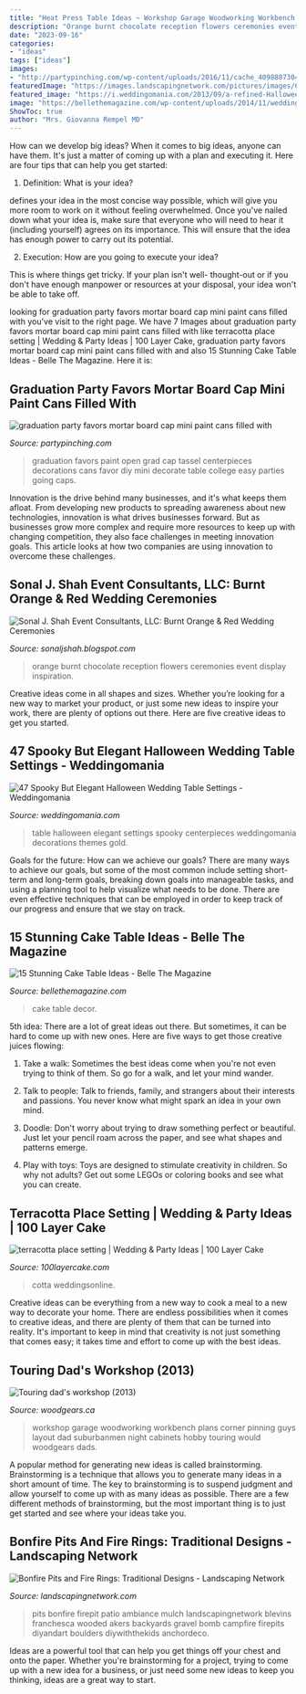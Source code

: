 ```yaml
---
title: "Heat Press Table Ideas ~ Workshop Garage Woodworking Workbench Plans Corner Pinning Guys Layout Dad Suburbanmen Night Cabinets Hobby Touring Would Woodgears Dads"
description: "Orange burnt chocolate reception flowers ceremonies event display inspiration"
date: "2023-09-16"
categories:
- "ideas"
tags: ["ideas"]
images:
- "http://partypinching.com/wp-content/uploads/2016/11/cache_4098887304.png"
featuredImage: "https://images.landscapingnetwork.com/pictures/images/675x529Max/site_8/ambiance-gardens_409.jpg"
featured_image: "https://i.weddingomania.com/2013/09/a-refined-Halloween-wedding-table-with-a-gold-sequin-table-runner-black-candles-and-plates-bold-floral-arrangements-and-fruit-on-the-table.jpg"
image: "https://bellethemagazine.com/wp-content/uploads/2014/11/wedding-cake-decor-6.jpg"
ShowToc: true
author: "Mrs. Giovanna Rempel MD"
---
```



How can we develop big ideas?
When it comes to big ideas, anyone can have them. It's just a matter of coming up with a plan and executing it. Here are four tips that can help you get started:
1. Definition: What is your idea?

 defines your idea in the most concise way possible, which will give you more room to work on it without feeling overwhelmed. Once you've nailed down what your idea is, make sure that everyone who will need to hear it (including yourself) agrees on its importance. This will ensure that the idea has enough power to carry out its potential.

2. Execution: How are you going to execute your idea?

This is where things get tricky. If your plan isn't well- thought-out or if you don't have enough manpower or resources at your disposal, your idea won't be able to take off.

	

		
looking for graduation party favors mortar board cap mini paint cans filled with you've visit to the right page. We have 7 Images about graduation party favors mortar board cap mini paint cans filled with like terracotta place setting | Wedding &amp; Party Ideas | 100 Layer Cake, graduation party favors mortar board cap mini paint cans filled with and also 15 Stunning Cake Table Ideas - Belle The Magazine. Here it is:
		
    
## Graduation Party Favors Mortar Board Cap Mini Paint Cans Filled With

<img loading=lazy src="http://partypinching.com/wp-content/uploads/2016/11/cache_4098887304.png" onerror="this.onerror=null;this.src='https://tse2.mm.bing.net/th?id=OIP.u7jLjQ5tKBmwjR5qidElMQHaJ4&amp;pid=15.1';" alt="graduation party favors mortar board cap mini paint cans filled with">

_Source: partypinching.com_

>graduation favors paint open grad cap tassel centerpieces decorations cans favor diy mini decorate table college easy parties going caps. 

	

Innovation is the drive behind many businesses, and it's what keeps them afloat. From developing new products to spreading awareness about new technologies, innovation is what drives businesses forward. But as businesses grow more complex and require more resources to keep up with changing competition, they also face challenges in meeting innovation goals. This article looks at how two companies are using innovation to overcome these challenges.

    
## Sonal J. Shah Event Consultants, LLC: Burnt Orange &amp; Red Wedding Ceremonies

<img loading=lazy src="http://2.bp.blogspot.com/-AqwWp2jN6zc/Ux4HaxFukBI/AAAAAAAALk0/QxLrrnaqMH0/s1600/079_IMG_9700_2012-Yvette-Roman-Photography-682x1024.jpg" onerror="this.onerror=null;this.src='https://tse2.mm.bing.net/th?id=OIP.lhSTFKbLjskvE4pI83nG0QHaLH&amp;pid=15.1';" alt="Sonal J. Shah Event Consultants, LLC: Burnt Orange &amp; Red Wedding Ceremonies">

_Source: sonaljshah.blogspot.com_

>orange burnt chocolate reception flowers ceremonies event display inspiration. 

	

Creative ideas come in all shapes and sizes. Whether you’re looking for a new way to market your product, or just some new ideas to inspire your work, there are plenty of options out there. Here are five creative ideas to get you started.

    
## 47 Spooky But Elegant Halloween Wedding Table Settings - Weddingomania

<img loading=lazy src="https://i.weddingomania.com/2013/09/a-refined-Halloween-wedding-table-with-a-gold-sequin-table-runner-black-candles-and-plates-bold-floral-arrangements-and-fruit-on-the-table.jpg" onerror="this.onerror=null;this.src='https://tse4.mm.bing.net/th?id=OIP.x0XGiYUbJjgR0MxfYnv_6AHaJQ&amp;pid=15.1';" alt="47 Spooky But Elegant Halloween Wedding Table Settings - Weddingomania">

_Source: weddingomania.com_

>table halloween elegant settings spooky centerpieces weddingomania decorations themes gold. 

	

Goals for the future: How can we achieve our goals?
There are many ways to achieve our goals, but some of the most common include setting short-term and long-term goals, breaking down goals into manageable tasks, and using a planning tool to help visualize what needs to be done. There are even effective techniques that can be employed in order to keep track of our progress and ensure that we stay on track.

    
## 15 Stunning Cake Table Ideas - Belle The Magazine

<img loading=lazy src="https://bellethemagazine.com/wp-content/uploads/2014/11/wedding-cake-decor-6.jpg" onerror="this.onerror=null;this.src='https://tse1.mm.bing.net/th?id=OIP.rIX-ttjvPQwdhaEFyFoRqQHaLH&amp;pid=15.1';" alt="15 Stunning Cake Table Ideas - Belle The Magazine">

_Source: bellethemagazine.com_

>cake table decor. 

	

5th idea:
There are a lot of great ideas out there. But sometimes, it can be hard to come up with new ones. Here are five ways to get those creative juices flowing:
1. Take a walk: Sometimes the best ideas come when you're not even trying to think of them. So go for a walk, and let your mind wander.

2. Talk to people: Talk to friends, family, and strangers about their interests and passions. You never know what might spark an idea in your own mind.

3. Doodle: Don't worry about trying to draw something perfect or beautiful. Just let your pencil roam across the paper, and see what shapes and patterns emerge.

4. Play with toys: Toys are designed to stimulate creativity in children. So why not adults? Get out some LEGOs or coloring books and see what you can create.

    
## Terracotta Place Setting | Wedding &amp; Party Ideas | 100 Layer Cake

<img loading=lazy src="http://100lclive.s3.amazonaws.com/img/ideas/landscape/206413.jpg?a=1593528109.3433" onerror="this.onerror=null;this.src='https://tse1.mm.bing.net/th?id=OIP.QPDU_p9gMRNZK_RkH75WjwHaLH&amp;pid=15.1';" alt="terracotta place setting | Wedding &amp; Party Ideas | 100 Layer Cake">

_Source: 100layercake.com_

>cotta weddingsonline. 

	

Creative ideas can be everything from a new way to cook a meal to a new way to decorate your home. There are endless possibilities when it comes to creative ideas, and there are plenty of them that can be turned into reality. It's important to keep in mind that creativity is not just something that comes easy; it takes time and effort to come up with the best ideas.

    
## Touring Dad&#039;s Workshop (2013)

<img loading=lazy src="http://woodgears.ca/dads_shop/ds_29-b.jpg" onerror="this.onerror=null;this.src='https://tse4.mm.bing.net/th?id=OIP.ZzBq5K9CNWCGZxKP0tOfOgHaE5&amp;pid=15.1';" alt="Touring dad&#039;s workshop (2013)">

_Source: woodgears.ca_

>workshop garage woodworking workbench plans corner pinning guys layout dad suburbanmen night cabinets hobby touring would woodgears dads. 

	

A popular method for generating new ideas is called brainstorming. Brainstorming is a technique that allows you to generate many ideas in a short amount of time. The key to brainstorming is to suspend judgment and allow yourself to come up with as many ideas as possible. There are a few different methods of brainstorming, but the most important thing is to just get started and see where your ideas take you.

    
## Bonfire Pits And Fire Rings: Traditional Designs - Landscaping Network

<img loading=lazy src="https://images.landscapingnetwork.com/pictures/images/675x529Max/site_8/ambiance-gardens_409.jpg" onerror="this.onerror=null;this.src='https://tse4.mm.bing.net/th?id=OIP.3XXmWpRNBkeRYY5C98RAtQHaFj&amp;pid=15.1';" alt="Bonfire Pits and Fire Rings: Traditional Designs - Landscaping Network">

_Source: landscapingnetwork.com_

>pits bonfire firepit patio ambiance mulch landscapingnetwork blevins franchesca wooded akers backyards gravel bomb campfire firepits diyandart boulders diywiththekids anchordeco. 

	

Ideas are a powerful tool that can help you get things off your chest and onto the paper. Whether you're brainstorming for a project, trying to come up with a new idea for a business, or just need some new ideas to keep you thinking, ideas are a great way to start.

